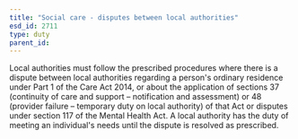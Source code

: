 ```yaml
---
title: "Social care - disputes between local authorities"
esd_id: 2711
type: duty
parent_id:  
---
```


Local authorities must follow the prescribed procedures where there is a dispute between local authorities regarding a person's ordinary residence under Part 1 of the Care Act 2014, or about the application of sections 37 (continuity of care and support – notification and assessment) or 48 (provider failure – temporary duty on local authority) of that Act or disputes under section 117 of the Mental Health Act.   A local authority has the duty of meeting an individual's needs until the dispute is resolved as prescribed.

